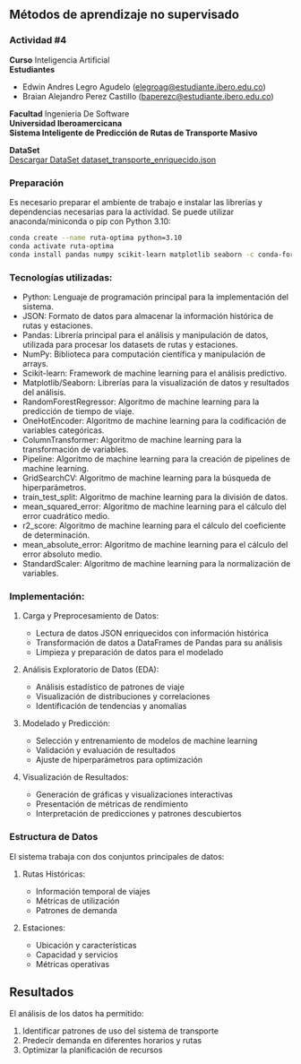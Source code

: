 ## **Métodos de aprendizaje no supervisado**

### **Actividad #4**
**Curso** Inteligencia Artificial      
**Estudiantes** 
- Edwin Andres Legro Agudelo (elegroag@estudiante.ibero.edu.co)    
- Braian Alejandro Perez Castillo (baperezc@estudiante.ibero.edu.co)    

**Facultad** Ingenieria De Software    
**Universidad Iberoamercicana**     
**Sistema Inteligente de Predicción de Rutas de Transporte Masivo**

**DataSet**  
[Descargar DataSet dataset_transporte_enriquecido.json](./dataset_transporte_enriquecido.json)


### Preparación
Es necesario preparar el ambiente de trabajo e instalar las librerías y dependencias necesarias para la actividad. Se puede utilizar anaconda/miniconda o pip con Python 3.10:

```bash
conda create --name ruta-optima python=3.10
conda activate ruta-optima
conda install pandas numpy scikit-learn matplotlib seaborn -c conda-forge
```

### Tecnologías utilizadas:

+ Python: Lenguaje de programación principal para la implementación del sistema.
+ JSON: Formato de datos para almacenar la información histórica de rutas y estaciones.
+ Pandas: Librería principal para el análisis y manipulación de datos, utilizada para procesar los datasets de rutas y estaciones.
+ NumPy: Biblioteca para computación científica y manipulación de arrays.
+ Scikit-learn: Framework de machine learning para el análisis predictivo.
+ Matplotlib/Seaborn: Librerías para la visualización de datos y resultados del análisis.
+ RandomForestRegressor: Algoritmo de machine learning para la predicción de tiempo de viaje.
+ OneHotEncoder: Algoritmo de machine learning para la codificación de variables categóricas.
+ ColumnTransformer: Algoritmo de machine learning para la transformación de variables.
+ Pipeline: Algoritmo de machine learning para la creación de pipelines de machine learning.
+ GridSearchCV: Algoritmo de machine learning para la búsqueda de hiperparámetros.
+ train_test_split: Algoritmo de machine learning para la división de datos.
+ mean_squared_error: Algoritmo de machine learning para el cálculo del error cuadrático medio.
+ r2_score: Algoritmo de machine learning para el cálculo del coeficiente de determinación.
+ mean_absolute_error: Algoritmo de machine learning para el cálculo del error absoluto medio.
+ StandardScaler: Algoritmo de machine learning para la normalización de variables.

### Implementación:

1. Carga y Preprocesamiento de Datos:
   + Lectura de datos JSON enriquecidos con información histórica
   + Transformación de datos a DataFrames de Pandas para su análisis
   + Limpieza y preparación de datos para el modelado

2. Análisis Exploratorio de Datos (EDA):
   + Análisis estadístico de patrones de viaje
   + Visualización de distribuciones y correlaciones
   + Identificación de tendencias y anomalías

3. Modelado y Predicción:
   + Selección y entrenamiento de modelos de machine learning
   + Validación y evaluación de resultados
   + Ajuste de hiperparámetros para optimización

4. Visualización de Resultados:
   + Generación de gráficas y visualizaciones interactivas
   + Presentación de métricas de rendimiento
   + Interpretación de predicciones y patrones descubiertos

### Estructura de Datos

El sistema trabaja con dos conjuntos principales de datos:

1. Rutas Históricas:
   + Información temporal de viajes
   + Métricas de utilización
   + Patrones de demanda

2. Estaciones:
   + Ubicación y características
   + Capacidad y servicios
   + Métricas operativas

## Resultados

El análisis de los datos ha permitido:

1. Identificar patrones de uso del sistema de transporte
2. Predecir demanda en diferentes horarios y rutas
3. Optimizar la planificación de recursos
